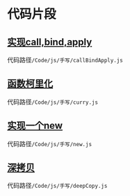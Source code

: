 
# 代码片段

## [实现call,bind,apply](前端/js/代码片段/callBindApply.md)
   代码路径`/Code/js/手写/callBindApply.js`

## [函数柯里化](前端/js/代码片段/curry.md)
   代码路径`/Code/js/手写/curry.js`

## [实现一个new](前端/js/代码片段/new.md)
   代码路径`/Code/js/手写/new.js`

## [深拷贝](前端/js/代码片段/deepCopy.md)
   代码路径`/Code/js/手写/deepCopy.js`